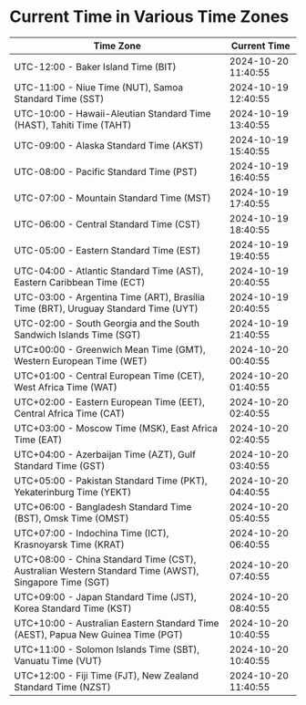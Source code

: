 # Current Time in Various Time Zones

| Time Zone | Current Time |
|-----------|--------------|
| UTC-12:00 - Baker Island Time (BIT) | 2024-10-20 11:40:55 |
| UTC-11:00 - Niue Time (NUT), Samoa Standard Time (SST) | 2024-10-19 12:40:55 |
| UTC-10:00 - Hawaii-Aleutian Standard Time (HAST), Tahiti Time (TAHT) | 2024-10-19 13:40:55 |
| UTC-09:00 - Alaska Standard Time (AKST) | 2024-10-19 15:40:55 |
| UTC-08:00 - Pacific Standard Time (PST) | 2024-10-19 16:40:55 |
| UTC-07:00 - Mountain Standard Time (MST) | 2024-10-19 17:40:55 |
| UTC-06:00 - Central Standard Time (CST) | 2024-10-19 18:40:55 |
| UTC-05:00 - Eastern Standard Time (EST) | 2024-10-19 19:40:55 |
| UTC-04:00 - Atlantic Standard Time (AST), Eastern Caribbean Time (ECT) | 2024-10-19 20:40:55 |
| UTC-03:00 - Argentina Time (ART), Brasília Time (BRT), Uruguay Standard Time (UYT) | 2024-10-19 20:40:55 |
| UTC-02:00 - South Georgia and the South Sandwich Islands Time (SGT) | 2024-10-19 21:40:55 |
| UTC±00:00 - Greenwich Mean Time (GMT), Western European Time (WET) | 2024-10-20 00:40:55 |
| UTC+01:00 - Central European Time (CET), West Africa Time (WAT) | 2024-10-20 01:40:55 |
| UTC+02:00 - Eastern European Time (EET), Central Africa Time (CAT) | 2024-10-20 02:40:55 |
| UTC+03:00 - Moscow Time (MSK), East Africa Time (EAT) | 2024-10-20 02:40:55 |
| UTC+04:00 - Azerbaijan Time (AZT), Gulf Standard Time (GST) | 2024-10-20 03:40:55 |
| UTC+05:00 - Pakistan Standard Time (PKT), Yekaterinburg Time (YEKT) | 2024-10-20 04:40:55 |
| UTC+06:00 - Bangladesh Standard Time (BST), Omsk Time (OMST) | 2024-10-20 05:40:55 |
| UTC+07:00 - Indochina Time (ICT), Krasnoyarsk Time (KRAT) | 2024-10-20 06:40:55 |
| UTC+08:00 - China Standard Time (CST), Australian Western Standard Time (AWST), Singapore Time (SGT) | 2024-10-20 07:40:55 |
| UTC+09:00 - Japan Standard Time (JST), Korea Standard Time (KST) | 2024-10-20 08:40:55 |
| UTC+10:00 - Australian Eastern Standard Time (AEST), Papua New Guinea Time (PGT) | 2024-10-20 10:40:55 |
| UTC+11:00 - Solomon Islands Time (SBT), Vanuatu Time (VUT) | 2024-10-20 10:40:55 |
| UTC+12:00 - Fiji Time (FJT), New Zealand Standard Time (NZST) | 2024-10-20 11:40:55 |
